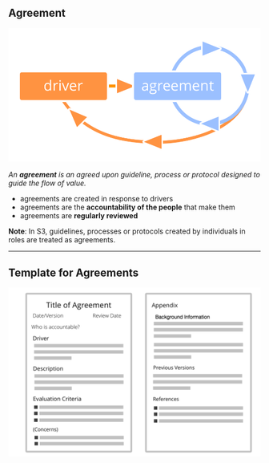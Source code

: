 ## Agreement

![right,fit](img/evolution/driver-agreement-improvement.png)

_An **agreement** is an agreed upon guideline, process or protocol designed to guide the flow of value._

* agreements are created in response to drivers 
* agreements are the **accountability of the people** that make them
* agreements are **regularly reviewed**

**Note**: In S3, guidelines, processes or protocols created by individuals in roles are treated as agreements.  

---

## Template for Agreements

![inline,fit](img/templates/agreement-template.png)

